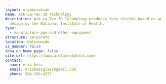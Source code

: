 ```yaml
---
layout: organization
name: Ark-La-Tex 3D Technology
description: Ark-La-Tex 3D Technology produces face shields based on an approved
  design by the National Institute of Health.
type:
  - manufacture-ppe-and-other-equipment
structure: corporate
location: Nationwide
is_member: false
show_on_home_page: false
site_url: https://www.arklatex3dtech.com/
contact:
  name: eric hess
  email: erichessglass@gmail.com
  phone: 504-390-4377
---
```

